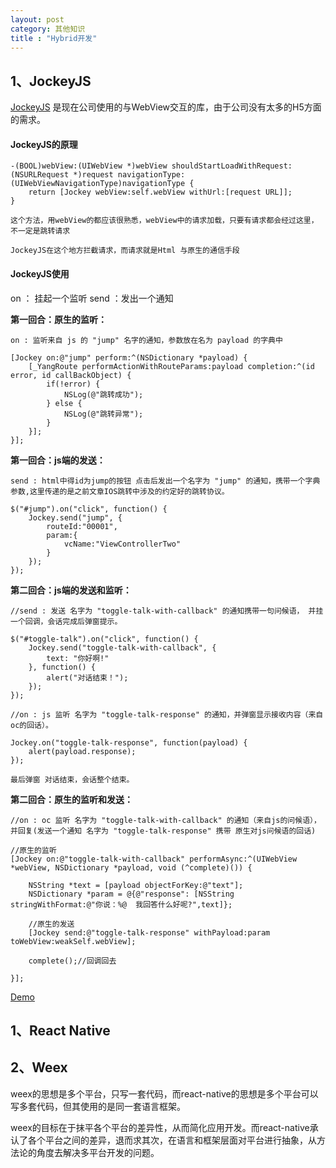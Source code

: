 ```yaml
---
layout: post
category: 其他知识
title : "Hybrid开发"
---
```




## 1、JockeyJS

[JockeyJS](https://github.com/tcoulter/jockeyjs) 是现在公司使用的与WebView交互的库，由于公司没有太多的H5方面的需求。

#### JockeyJS的原理

```
-(BOOL)webView:(UIWebView *)webView shouldStartLoadWithRequest:(NSURLRequest *)request navigationType:(UIWebViewNavigationType)navigationType {
    return [Jockey webView:self.webView withUrl:[request URL]];
}

这个方法，用webView的都应该很熟悉，webView中的请求加载，只要有请求都会经过这里，不一定是跳转请求

JockeyJS在这个地方拦截请求，而请求就是Html 与原生的通信手段
```



#### JockeyJS使用

on ： 挂起一个监听  send ：发出一个通知

**第一回合：原生的监听：**

```
on : 监听来自 js 的 "jump" 名字的通知，参数放在名为 payload 的字典中

[Jockey on:@"jump" perform:^(NSDictionary *payload) {
    [_YangRoute performActionWithRouteParams:payload completion:^(id error, id callBackObject) {
        if(!error) {
            NSLog(@"跳转成功");
        } else {
            NSLog(@"跳转异常");
        }
    }];
}];
```

**第一回合：js端的发送：**

```
send : html中得id为jump的按钮 点击后发出一个名字为 "jump" 的通知，携带一个字典参数,这里传递的是之前文章IOS跳转中涉及的约定好的跳转协议。

$("#jump").on("click", function() {
    Jockey.send("jump", {
        routeId:"00001",
        param:{
            vcName:"ViewControllerTwo"
        }
    });
});
```



**第二回合：js端的发送和监听：**

```
//send : 发送 名字为 "toggle-talk-with-callback" 的通知携带一句问候语， 并挂一个回调，会话完成后弹窗提示。

$("#toggle-talk").on("click", function() {
    Jockey.send("toggle-talk-with-callback", {
        text: "你好啊!"
    }, function() {
        alert("对话结束！");
    });
});

//on : js 监听 名字为 "toggle-talk-response" 的通知，并弹窗显示接收内容（来自oc的回话）。

Jockey.on("toggle-talk-response", function(payload) {
    alert(payload.response);
});

最后弹窗 对话结束，会话整个结束。

```

**第二回合：原生的监听和发送：**

```
//on : oc 监听 名字为 "toggle-talk-with-callback" 的通知（来自js的问候语），并回复(发送一个通知 名字为 "toggle-talk-response" 携带 原生对js问候语的回话)

//原生的监听
[Jockey on:@"toggle-talk-with-callback" performAsync:^(UIWebView *webView, NSDictionary *payload, void (^complete)()) {

    NSString *text = [payload objectForKey:@"text"];
    NSDictionary *param = @{@"response": [NSString stringWithFormat:@"你说：%@  我回答什么好呢?",text]};
    
    //原生的发送
    [Jockey send:@"toggle-talk-response" withPayload:param toWebView:weakSelf.webView];
    
    complete();//回调回去

}];
```



[Demo](https://github.com/xilankong/YangRoute)



## 1、React Native



## 2、Weex





weex的思想是多个平台，只写一套代码，而react-native的思想是多个平台可以写多套代码，但其使用的是同一套语言框架。

weex的目标在于抹平各个平台的差异性，从而简化应用开发。而react-native承认了各个平台之间的差异，退而求其次，在语言和框架层面对平台进行抽象，从方法论的角度去解决多平台开发的问题。

